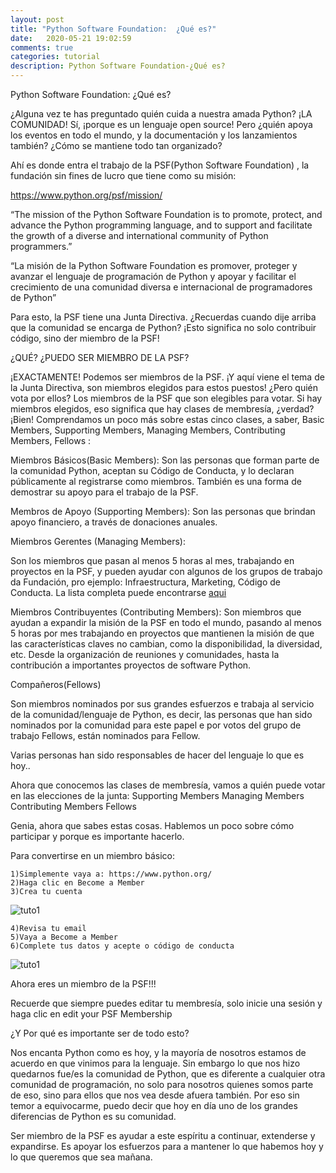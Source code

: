 ```yaml
---
layout: post
title: "Python Software Foundation:  ¿Qué es?"
date:   2020-05-21 19:02:59
comments: true
categories: tutorial
description: Python Software Foundation-¿Qué es?
---
```


Python Software Foundation:  ¿Qué es?

¿Alguna vez te has preguntado quién cuida a nuestra amada Python? ¡LA COMUNIDAD! Sí, ¡porque es un lenguaje open source! Pero ¿quién apoya los eventos en todo el mundo, y la documentación y los lanzamientos también?  ¿Cómo se mantiene todo tan organizado?

Ahí es donde entra el trabajo de la PSF(Python Software Foundation) , la fundación sin fines de lucro que tiene como su misión:

https://www.python.org/psf/mission/

“The mission of the Python Software Foundation is to promote, protect, and advance the Python programming language, and to support and facilitate the growth of a diverse and international community of Python programmers.”

“La misión de la Python Software Foundation es promover, proteger y avanzar el lenguaje de programación de Python y apoyar y facilitar el crecimiento de una comunidad diversa e internacional de programadores de Python”

Para esto, la PSF tiene una Junta Directiva. ¿Recuerdas cuando dije arriba que la comunidad se encarga de Python? ¡Esto significa no solo contribuir código, sino der miembro de la PSF!

¿QUÉ? ¿PUEDO SER MIEMBRO DE LA PSF?

¡EXACTAMENTE! Podemos ser miembros de la PSF. ¡Y aquí viene el tema de la Junta Directiva, son miembros elegidos para estos puestos! ¿Pero quién vota por ellos? Los miembros de la PSF que son elegibles para votar. Si hay miembros elegidos, eso significa que hay clases de membresía, ¿verdad? ¡Bien! Comprendamos un poco más sobre estas cinco clases, a saber, Basic Members, Supporting Members, Managing Members, Contributing Members, Fellows :

Miembros Básicos(Basic Members):
Son las personas que forman parte de la comunidad Python, aceptan su Código de Conducta, y lo declaran públicamente al registrarse como miembros. También es una forma de demostrar su apoyo para el trabajo de la PSF.


Membros de Apoyo (Supporting Members):
Son las personas que brindan apoyo financiero, a través de donaciones anuales.

Miembros Gerentes (Managing Members):

Son los miembros que pasan al menos 5 horas al mes, trabajando en proyectos en la PSF, y pueden ayudar con algunos de los grupos de trabajo da Fundación, pro ejemplo: Infraestructura, Marketing, Código de Conducta.  La lista completa puede encontrarse [aqui](https://www.python.org/psf/committees/)

Miembros Contribuyentes (Contributing Members):
Son miembros que ayudan a expandir la misión de la PSF en todo el mundo, pasando al menos 5 horas por mes trabajando en proyectos que mantienen la misión de que las características claves no cambian, como la disponibilidad, la diversidad, etc.  Desde la organización de reuniones y comunidades, hasta la contribución a importantes proyectos de software Python.

Compañeros(Fellows)

Son miembros nominados por sus grandes esfuerzos e trabaja al servicio de la comunidad/lenguaje de Python, es decir, las personas que han sido nominados por la comunidad para este papel e por votos del grupo de trabajo Fellows, están nominados para Fellow.

Varias personas han sido responsables de hacer del lenguaje lo que es hoy..

Ahora que conocemos las clases de membresía, vamos a quién puede votar en las elecciones de la junta:
Supporting Members
Managing Members
Contributing Members
Fellows

Genia, ahora que sabes estas cosas. Hablemos un poco sobre cómo participar y porque es importante hacerlo.

Para convertirse en un miembro básico:

    1)Simplemente vaya a: https://www.python.org/
    2)Haga clic en Become a Member
    3)Crea tu cuenta

![tuto1](\assets\video\criando_continha_2.gif)
    
    4)Revisa tu email
    5)Vaya a Become a Member
    6)Complete tus datos y acepte o código de conducta

![tuto1](\assets\video\criando_continha_2.gif)

Ahora eres un miembro de la PSF!!!

Recuerde que siempre puedes editar tu membresía, solo inicie una sesión y haga clic en edit your PSF Membership

¿Y Por qué es importante ser de todo esto?

Nos encanta Python como es hoy, y la mayoría de nosotros estamos de acuerdo en que vinimos para la lenguaje. Sin embargo lo que nos hizo quedarnos fue/es la comunidad de Python, que es diferente a cualquier otra comunidad de programación, no solo para nosotros quienes somos parte de eso, sino para ellos que nos vea desde afuera también. Por eso sin temor a equivocarme, puedo decir que hoy en día uno de los grandes diferencias de Python es su comunidad.

Ser miembro de la PSF es ayudar a este espíritu a continuar, extenderse y expandirse. Es apoyar los esfuerzos para a mantener lo que habemos hoy y lo que queremos que sea mañana.
